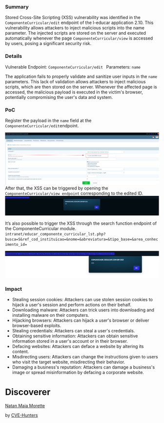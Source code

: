 ### Summary

 Stored Cross-Site Scripting (XSS) vulnerability was identified in the  `ComponenteCurricular/edit`  endpoint of the I-educar application 2.10. This vulnerability allows attackers to inject malicious scripts into the name parameter. The injected scripts are stored on the server and executed automatically whenever the page `ComponenteCurricular/view` is accessed by users, posing a significant security risk.

### Details
Vulnerable Endpoint: `ComponenteCurricular/edit `
Parameters: `name`

The application fails to properly validate and sanitize user inputs in the `name` parameters. This lack of validation allows attackers to inject malicious scripts, which are then stored on the server. Whenever the affected page is accessed, the malicious payload is executed in the victim's browser, potentially compromising the user's data and system.

### PoC
Register the payload in the `name` field at the `ComponenteCurricular/edit`endpoint. 

![image](/images/xss010.png)
After that, the XSS can be triggered by opening the `ComponenteCurricular/view endpoint` corresponding to the edited ID.
![image](/images/xss011.png)

It’s also possible to trigger the XSS through the search function endpoint of the ComponenteCurricular module.
`intranet/educar_componente_curricular_lst.php?busca=S&ref_cod_instituicao=&nome=&abreviatura=&tipo_base=&area_conhecimento_id=`

![image](/images/xss012.png)

### Impact


- Stealing session cookies: Attackers can use stolen session cookies to hijack a user's session and perform actions on their behalf.
- Downloading malware: Attackers can trick users into downloading and installing malware on their computers.
- Hijacking browsers: Attackers can hijack a user's browser or deliver browser-based exploits.
- Stealing credentials: Attackers can steal a user's credentials.
- Obtaining sensitive information: Attackers can obtain sensitive information stored in a user's account or in their browser.
- Defacing websites: Attackers can deface a website by altering its content.
- Misdirecting users: Attackers can change the instructions given to users who visit the target website, misdirecting their behavior.
- Damaging a business's reputation: Attackers can damage a business's image or spread misinformation by defacing a corporate website.

# Discoverer

[Natan Maia Morette](https://nmmorette.github.io) 

by [CVE-Hunters](https://github.com/Sec-Dojo-Cyber-House/cve-hunters)

